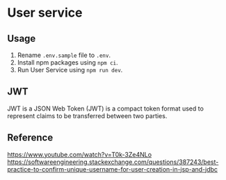 # User service

## Usage

1. Rename `.env.sample` file to `.env`.
2. Install npm packages using `npm ci`.
3. Run User Service using `npm run dev`.

## JWT

JWT is a JSON Web Token (JWT) is a compact token format used to represent claims to be transferred between two parties.

## Reference

https://www.youtube.com/watch?v=T0k-3Ze4NLo
https://softwareengineering.stackexchange.com/questions/387243/best-practice-to-confirm-unique-username-for-user-creation-in-jsp-and-jdbc
